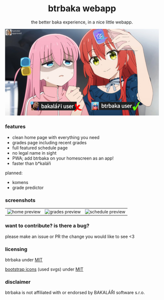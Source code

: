 <div align="center">

# btrbaka webapp
the better baka experience, in a nice little webapp.

![](/public/btrbakahero.png)

</div>

### features

- clean home page with everything you need
- grades page including recent grades
- full featured schedule page
- no legal name in sight
- PWA; add btrbaka on your homescreen as an app!
- faster than b*kaláři

planned:

- komens
- grade predictor

### screenshots

| | | |
| :-: | :-: | :-: | 
| ![home preview](https://github.com/user-attachments/assets/09770ae7-6006-4892-9565-28e9fcb4fbb1) | ![grades preview](https://github.com/user-attachments/assets/8be661f1-0b99-4c73-a233-0a044f1e0e9f) | ![schedule preview](https://github.com/user-attachments/assets/d8ee8a57-6eaf-429a-a806-36fbf523bc08) |

### want to contribute? is there a bug?

please make an issue or PR the change you would like to see <3

### licensing

btrbaka under [MIT](https://github.com/btrbaka/btrbaka/blob/main/LICENSE)

[bootstrap icons](https://icons.getbootstrap.com/) (used svgs) under [MIT](https://github.com/twbs/icons/blob/main/LICENSE)

### disclaimer

btrbaka is not affiliated with or endorsed by BAKALÁŘI software s.r.o.
